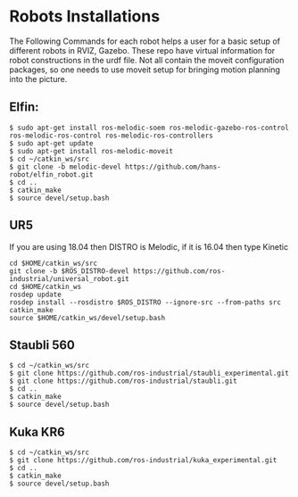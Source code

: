 # Robots Installations

The Following Commands for each robot helps a user for a basic setup of different robots in RVIZ, Gazebo. These repo have virtual information for robot constructions in the urdf file. Not all contain the moveit configuration packages, so one needs to use moveit setup for bringing motion planning into the picture.

## Elfin:
```
$ sudo apt-get install ros-melodic-soem ros-melodic-gazebo-ros-control ros-melodic-ros-control ros-melodic-ros-controllers
$ sudo apt-get update
$ sudo apt-get install ros-melodic-moveit
$ cd ~/catkin_ws/src
$ git clone -b melodic-devel https://github.com/hans-robot/elfin_robot.git
$ cd ..
$ catkin_make
$ source devel/setup.bash
```

## UR5
If you are using 18.04 then DISTRO is Melodic, if it is 16.04 then type Kinetic 
```
cd $HOME/catkin_ws/src
git clone -b $ROS_DISTRO-devel https://github.com/ros-industrial/universal_robot.git
cd $HOME/catkin_ws
rosdep update
rosdep install --rosdistro $ROS_DISTRO --ignore-src --from-paths src
catkin_make
source $HOME/catkin_ws/devel/setup.bash
```

## Staubli 560
```
$ cd ~/catkin_ws/src
$ git clone https://github.com/ros-industrial/staubli_experimental.git
$ git clone https://github.com/ros-industrial/staubli.git
$ cd ..
$ catkin_make
$ source devel/setup.bash
```

## Kuka KR6
```
$ cd ~/catkin_ws/src
$ git clone https://github.com/ros-industrial/kuka_experimental.git
$ cd ..
$ catkin_make
$ source devel/setup.bash
```





